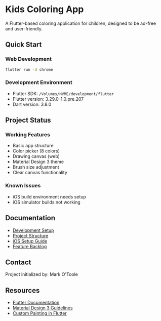 # Kids Coloring App

A Flutter-based coloring application for children, designed to be ad-free and user-friendly.

## Quick Start

### Web Development
```bash
flutter run -d chrome
```

### Development Environment
- Flutter SDK: `/Volumes/NVME/development/flutter`
- Flutter version: 3.29.0-1.0.pre.207
- Dart version: 3.8.0

## Project Status

### Working Features
- Basic app structure
- Color picker (8 colors)
- Drawing canvas (web)
- Material Design 3 theme
- Brush size adjustment
- Clear canvas functionality

### Known Issues
- iOS build environment needs setup
- iOS simulator builds not working

## Documentation

- [Development Setup](docs/development-setup.md)
- [Project Structure](docs/project-structure.md)
- [iOS Setup Guide](docs/ios-setup.md)
- [Feature Backlog](docs/feature-backlog.md)

## Contact

Project initialized by: Mark O'Toole

## Resources

- [Flutter Documentation](https://docs.flutter.dev)
- [Material Design 3 Guidelines](https://m3.material.io)
- [Custom Painting in Flutter](https://api.flutter.dev/flutter/widgets/CustomPaint-class.html)